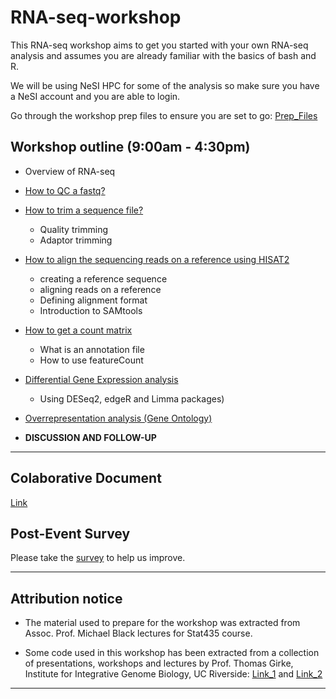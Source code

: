 # RNA-seq-workshop

This RNA-seq workshop aims to get you started with your own RNA-seq analysis and assumes you are already familiar with the basics of bash and R.

We will be using NeSI HPC for some of the analysis so make sure you have a NeSI account and you are able to login.

Go through the workshop prep files to ensure you are set to go: <a href="https://github.com/foreal17/RNA-seq-workshop/blob/master/Prep_Files/README.md">Prep_Files</a>


## Workshop outline (9:00am - 4:30pm)

  * Overview of RNA-seq
  * <a href="https://github.com/GenomicsAotearoa/RNA-seq-workshop/tree/master/1.Quality_Assessment">How to QC a fastq?</a>
  * <a href="https://github.com/GenomicsAotearoa/RNA-seq-workshop/tree/master/2.Trimming_And_Filtering">How to trim a sequence file?</a>
    * Quality trimming
    * Adaptor trimming
  * <a href="https://github.com/GenomicsAotearoa/RNA-seq-workshop/tree/master/3.Mapping_And_Count">How to align the sequencing reads on a reference using HISAT2</a> 
    * creating a reference sequence
    * aligning reads on a reference
    * Defining alignment format
    * Introduction to SAMtools
 * <a href="https://github.com/GenomicsAotearoa/RNA-seq-workshop/tree/master/3.Mapping_And_Count">How to get a count matrix</a>
    * What is an annotation file
    * How to use featureCount
  * <a href="https://github.com/GenomicsAotearoa/RNA-seq-workshop/tree/master/4.Differential_Expression">Differential Gene Expression analysis</a> 
     * Using DESeq2, edgeR and Limma packages)
  * <a href="https://github.com/GenomicsAotearoa/RNA-seq-workshop/tree/master/5.Overrepresentation_Analysis">Overrepresentation analysis (Gene Ontology)</a>
  
  * __DISCUSSION AND FOLLOW-UP__
 
--- 
## Colaborative Document 
<a href="https://pad.riseup.net/p/UOO-RNA-seq_30072020">Link</a>

## Post-Event Survey
Please take the <a href="https://www.surveymonkey.com/r/55FDWHB">survey</a> to help us improve.

---

  ## Attribution notice
  
- The material used to prepare for the workshop was extracted from Assoc. Prof. Michael Black lectures for Stat435 course.

- Some code used in this workshop has been extracted from a collection of presentations, workshops and lectures by Prof. Thomas Girke, Institute for Integrative Genome Biology, UC Riverside: <a href="http://girke.bioinformatics.ucr.edu/">Link_1</a> and <a href="http://faculty.ucr.edu/~tgirke/HTML_Presentations/Manuals/MCBIOS2015/Rrnaseq/Rrnaseq.pdf">Link_2</a>

---
